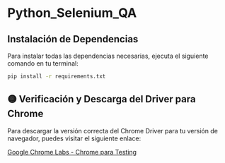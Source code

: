 # Python_Selenium_QA

## Instalación de Dependencias

Para instalar todas las dependencias necesarias, ejecuta el siguiente comando en tu terminal:

```bash
pip install -r requirements.txt
```

## 🟡 Verificación y Descarga del Driver para Chrome

Para descargar la versión correcta del Chrome Driver para tu versión de navegador, puedes visitar el siguiente enlace:

[Google Chrome Labs - Chrome para Testing](https://googlechromelabs.github.io/chrome-for-testing/)

